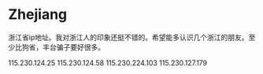 # Zhejiang
浙江省ip地址。我对浙江人的印象还挺不错的。希望能多认识几个浙江的朋友。至少比狗省，丰台骗子要好很多。

115.230.124.25
115.230.124.58
115.230.224.103
115.230.127.179
